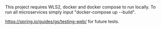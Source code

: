 This project requires WLS2, docker and docker compose to run locally.
To run all microservices simply input "docker-compose up --build".

https://spring.io/guides/gs/testing-web/ for future tests.
